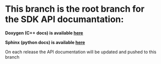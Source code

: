# This branch is the root branch for the SDK API documantation:

**Doxygen (C++ docs) is available [here](https://intelrealsense.github.io/librealsense/doxygen/annotated.html)**

**Sphinx (python docs) is available [here](https://intelrealsense.github.io/librealsense/python_docs/_generated/pyrealsense2.html)**


On each release the API documentation will be updated and pushed to this branch
